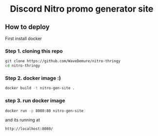 <h1 align="center">Discord Nitro promo generator site</h1>

## How to deploy

First install docker 

### Step 1. cloning this repo
```bash
git clone https://github.com/WaveDemure/nitro-thringy
cd nitro-thringy
```
### Step 2. docker image :)
```bash
docker build -t nitro-gen-site .
```

### step 3. run docker image
```bash
docker run -p 8080:80 nitro-gen-site
```
and its running at
```
http://localhost:8080/
```
